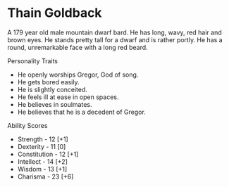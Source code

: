 # Thain Goldback 

A 179 year old male mountain dwarf bard.
He has long, wavy, red hair and brown eyes. He stands pretty tall for a dwarf and is rather portly. He has a round, unremarkable face with a long red beard.

Personality Traits
* He openly worships Gregor, God of song.
* He gets bored easily. 
* He is slightly conceited. 
* He feels ill at ease in open spaces. 
* He believes in soulmates. 
* He believes that he is a decedent of Gregor.

Ability Scores
* Strength - 12 [+1]
* Dexterity - 11 [0]
* Constitution - 12 [+1]
* Intellect - 14 [+2]
* Wisdom - 13 [+1]
* Charisma - 23 [+6]